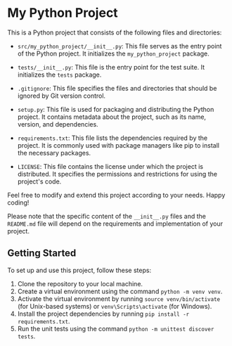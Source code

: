 # My Python Project

This is a Python project that consists of the following files and directories:

- `src/my_python_project/__init__.py`: This file serves as the entry point of the Python project. It initializes the `my_python_project` package.

- `tests/__init__.py`: This file is the entry point for the test suite. It initializes the `tests` package.

- `.gitignore`: This file specifies the files and directories that should be ignored by Git version control.

- `setup.py`: This file is used for packaging and distributing the Python project. It contains metadata about the project, such as its name, version, and dependencies.

- `requirements.txt`: This file lists the dependencies required by the project. It is commonly used with package managers like pip to install the necessary packages.

- `LICENSE`: This file contains the license under which the project is distributed. It specifies the permissions and restrictions for using the project's code.

Feel free to modify and extend this project according to your needs. Happy coding!

Please note that the specific content of the `__init__.py` files and the `README.md` file will depend on the requirements and implementation of your project.

## Getting Started

To set up and use this project, follow these steps:

1. Clone the repository to your local machine.
2. Create a virtual environment using the command `python -m venv venv`.
3. Activate the virtual environment by running `source venv/bin/activate` (for Unix-based systems) or `venv\Scripts\activate` (for Windows).
4. Install the project dependencies by running `pip install -r requirements.txt`.
5. Run the unit tests using the command `python -m unittest discover tests`.
